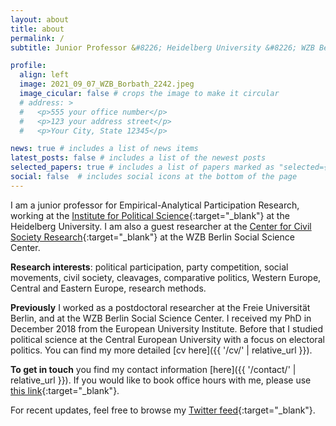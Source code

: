 ```yaml
---
layout: about
title: about
permalink: /
subtitle: Junior Professor &#8226; Heidelberg University &#8226; WZB Berlin Social Science Center

profile:
  align: left
  image: 2021_09_07_WZB_Borbath_2242.jpeg
  image_cicular: false # crops the image to make it circular
  # address: >
  #   <p>555 your office number</p>
  #   <p>123 your address street</p>
  #   <p>Your City, State 12345</p>

news: true # includes a list of news items
latest_posts: false # includes a list of the newest posts
selected_papers: true # includes a list of papers marked as "selected={true}"
social: false  # includes social icons at the bottom of the page
---
```


I am a junior professor for Empirical-Analytical Participation Research, working at the [Institute for Political Science](https://www.uni-heidelberg.de/politikwissenschaften/){:target="_blank"} at the Heidelberg University. I am also a guest researcher at the [Center for Civil Society Research](https://www.wzb.eu/en/research/trans-sectoral-research/center-for-civil-society-research){:target="_blank"} at the WZB Berlin Social Science Center.

__Research interests__: political participation, party competition, social movements, civil society, cleavages, comparative politics, Western Europe, Central and Eastern Europe, research methods.

__Previously__ I worked as a postdoctoral researcher at the Freie Universität Berlin, and at the WZB Berlin Social Science Center. I received my PhD in December 2018 from the European University Institute. Before that I studied political science at the Central European University with a focus on electoral politics. You can find my more detailed [cv here]({{ '/cv/' | relative_url }}).

__To get in touch__ you find my contact information [here]({{ '/contact/' | relative_url }}). If you would like to book office hours with me, please use [this link](https://calendly.com/endre-borbath/office-hour){:target="_blank"}. 

For recent updates, feel free to browse my [Twitter feed](https://twitter.com/eborbath){:target="_blank"}.
